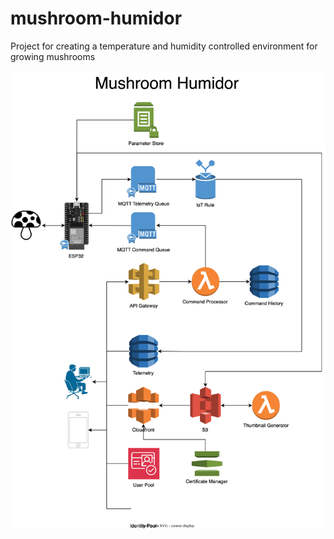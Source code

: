 # mushroom-humidor
Project for creating a temperature and humidity controlled environment for growing mushrooms

![Architecture](docs/architecture/Mushroom%20Humidor.svg)